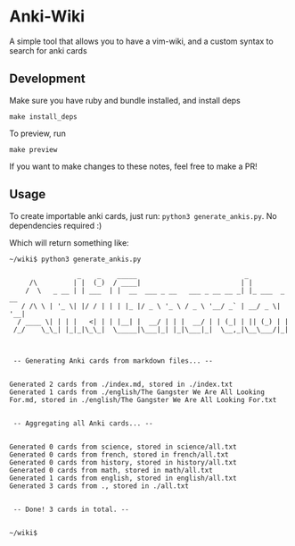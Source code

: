 # Anki-Wiki

A simple tool that allows you to have a vim-wiki, and a custom syntax to search for anki cards

## Development

Make sure you have ruby and bundle installed, and install deps
```
make install_deps
```

To preview, run
```
make preview
```

If you want to make changes to these notes, feel free to make a PR!

## Usage

To create importable anki cards, just run: `python3 generate_ankis.py`. No dependencies required :)

Which will return something like:
```
~/wiki$ python3 generate_ankis.py 

                 _    _    _____                           _             
     /\         | |  (_)  / ____|                         | |            
    /  \   _ __ | | ___  | |  __  ___ _ __   ___ _ __ __ _| |_ ___  _ __ 
   / /\ \ | '_ \| |/ / | | | |_ |/ _ \ '_ \ / _ \ '__/ _` | __/ _ \| '__|
  / ____ \| | | |   <| | | |__| |  __/ | | |  __/ | | (_| | || (_) | |   
 /_/    \_\_| |_|_|\_\_|  \_____|\___|_| |_|\___|_|  \__,_|\__\___/|_|   
          


 -- Generating Anki cards from markdown files... -- 


Generated 2 cards from ./index.md, stored in ./index.txt
Generated 1 cards from ./english/The Gangster We Are All Looking For.md, stored in ./english/The Gangster We Are All Looking For.txt


 -- Aggregating all Anki cards... -- 


Generated 0 cards from science, stored in science/all.txt
Generated 0 cards from french, stored in french/all.txt
Generated 0 cards from history, stored in history/all.txt
Generated 0 cards from math, stored in math/all.txt
Generated 1 cards from english, stored in english/all.txt
Generated 3 cards from ., stored in ./all.txt


 -- Done! 3 cards in total. -- 


~/wiki$ 
```
